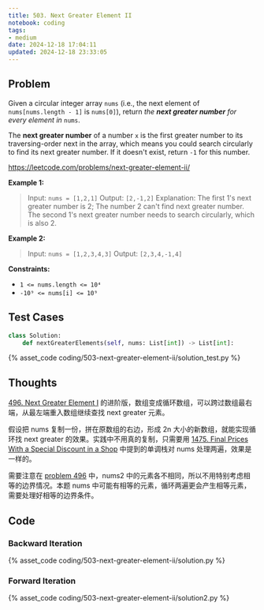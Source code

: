 ```yaml
---
title: 503. Next Greater Element II
notebook: coding
tags:
- medium
date: 2024-12-18 17:04:11
updated: 2024-12-18 23:33:05
---
```

## Problem

Given a circular integer array `nums` (i.e., the next element of `nums[nums.length - 1]` is `nums[0]`), return _the **next greater number** for every element in_ `nums`.

The **next greater number** of a number `x` is the first greater number to its traversing-order next in the array, which means you could search circularly to find its next greater number. If it doesn't exist, return `-1` for this number.

<https://leetcode.com/problems/next-greater-element-ii/>

**Example 1:**

> Input: `nums = [1,2,1]`
> Output: `[2,-1,2]`
> Explanation: The first 1's next greater number is 2;
> The number 2 can't find next greater number.
> The second 1's next greater number needs to search circularly, which is also 2.

**Example 2:**

> Input: `nums = [1,2,3,4,3]`
> Output: `[2,3,4,-1,4]`

**Constraints:**

- `1 <= nums.length <= 10⁴`
- `-10⁹ <= nums[i] <= 10⁹`

## Test Cases

``` python
class Solution:
    def nextGreaterElements(self, nums: List[int]) -> List[int]:
```

{% asset_code coding/503-next-greater-element-ii/solution_test.py %}

## Thoughts

[496. Next Greater Element I](496-next-greater-element-i) 的进阶版，数组变成循环数组，可以跨过数组最右端，从最左端重入数组继续查找 next greater 元素。

假设把 nums 复制一份，拼在原数组的右边，形成 2n 大小的新数组，就能实现循环找 next greater 的效果。实践中不用真的复制，只需要用 [1475. Final Prices With a Special Discount in a Shop](1475-final-prices-with-a-special-discount-in-a-shop#O-n) 中提到的单调栈对 nums 处理两遍，效果是一样的。

需要注意在 [problem 496](496-next-greater-element-i) 中，nums2 中的元素各不相同，所以不用特别考虑相等的边界情况。本题 nums 中可能有相等的元素，循环两遍更会产生相等元素，需要处理好相等的边界条件。

## Code

### Backward Iteration

{% asset_code coding/503-next-greater-element-ii/solution.py %}

### Forward Iteration

{% asset_code coding/503-next-greater-element-ii/solution2.py %}
